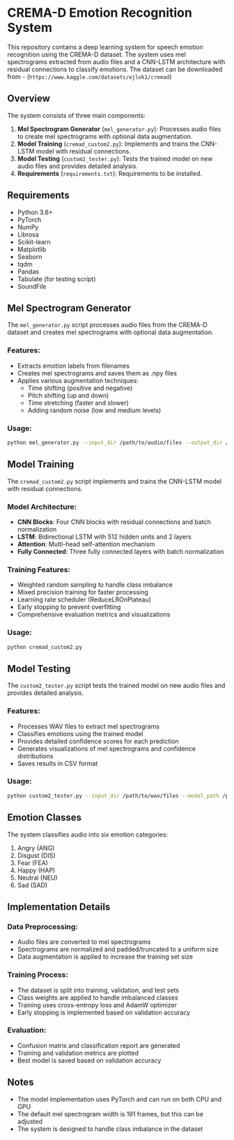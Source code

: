 
# CREMA-D Emotion Recognition System

This repository contains a deep learning system for speech emotion recognition using the CREMA-D dataset. The system uses mel spectrograms extracted from audio files and a CNN-LSTM architecture with residual connections to classify emotions.
The dataset can be downloaded from - (`https://www.kaggle.com/datasets/ejlok1/cremad`)

## Overview

The system consists of three main components:

1. **Mel Spectrogram Generator** (`mel_generator.py`): Processes audio files to create mel spectrograms with optional data augmentation.
2. **Model Training** (`cremad_custom2.py`): Implements and trains the CNN-LSTM model with residual connections.
3. **Model Testing** (`custom2_tester.py`): Tests the trained model on new audio files and provides detailed analysis.
4. **Requirements** (`requirements.txt`): Requirements to be installed.
## Requirements

- Python 3.6+
- PyTorch
- NumPy
- Librosa
- Scikit-learn
- Matplotlib
- Seaborn
- tqdm
- Pandas
- Tabulate (for testing script)
- SoundFile


## Mel Spectrogram Generator

The `mel_generator.py` script processes audio files from the CREMA-D dataset and creates mel spectrograms with optional data augmentation.

### Features:

- Extracts emotion labels from filenames
- Creates mel spectrograms and saves them as .npy files
- Applies various augmentation techniques:
    - Time shifting (positive and negative)
    - Pitch shifting (up and down)
    - Time stretching (faster and slower)
    - Adding random noise (low and medium levels)


### Usage:

```bash
python mel_generator.py --input_dir /path/to/audio/files --output_dir /path/to/save/spectrograms [--no_augment] [--n_augmentations 3]
```


## Model Training

The `cremad_custom2.py` script implements and trains the CNN-LSTM model with residual connections.

### Model Architecture:

- **CNN Blocks**: Four CNN blocks with residual connections and batch normalization
- **LSTM**: Bidirectional LSTM with 512 hidden units and 2 layers
- **Attention**: Multi-head self-attention mechanism
- **Fully Connected**: Three fully connected layers with batch normalization


### Training Features:

- Weighted random sampling to handle class imbalance
- Mixed precision training for faster processing
- Learning rate scheduler (ReduceLROnPlateau)
- Early stopping to prevent overfitting
- Comprehensive evaluation metrics and visualizations


### Usage:

```bash
python cremad_custom2.py
```


## Model Testing

The `custom2_tester.py` script tests the trained model on new audio files and provides detailed analysis.

### Features:

- Processes WAV files to extract mel spectrograms
- Classifies emotions using the trained model
- Provides detailed confidence scores for each prediction
- Generates visualizations of mel spectrograms and confidence distributions
- Saves results in CSV format


### Usage:

```bash
python custom2_tester.py --input_dir /path/to/wav/files --model_path /path/to/model.pth --output_dir /path/to/save/results [--max_width 191] [--cpu] [--visualize]
```


## Emotion Classes

The system classifies audio into six emotion categories:

1. Angry (ANG)
2. Disgust (DIS)
3. Fear (FEA)
4. Happy (HAP)
5. Neutral (NEU)
6. Sad (SAD)

## Implementation Details

### Data Preprocessing:

- Audio files are converted to mel spectrograms
- Spectrograms are normalized and padded/truncated to a uniform size
- Data augmentation is applied to increase the training set size


### Training Process:

- The dataset is split into training, validation, and test sets
- Class weights are applied to handle imbalanced classes
- Training uses cross-entropy loss and AdamW optimizer
- Early stopping is implemented based on validation accuracy


### Evaluation:

- Confusion matrix and classification report are generated
- Training and validation metrics are plotted
- Best model is saved based on validation accuracy


## Notes

- The model implementation uses PyTorch and can run on both CPU and GPU
- The default mel spectrogram width is 191 frames, but this can be adjusted
- The system is designed to handle class imbalance in the dataset


[^1]: cremad_custom2.py

[^2]: custom2_tester.py

[^3]: mel_generator.py

